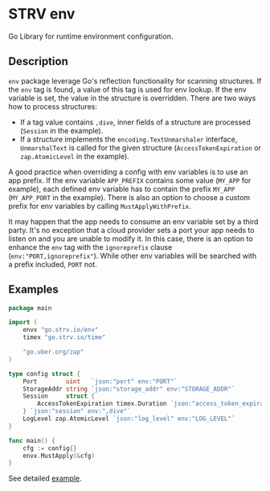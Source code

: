 # STRV env

Go Library for runtime environment configuration.

## Description
`env` package leverage Go's reflection functionality for scanning structures. If the `env` tag is found, a value of this tag is used for
env lookup. If the env variable is set, the value in the structure is overridden. There are two ways how to process structures:
- If a tag value contains `,dive`, inner fields of a structure are processed (`Session` in the example).
- If a structure implements the `encoding.TextUnmarshaler` interface, `UnmarshalText` is called for the given structure (`AccessTokenExpiration` or `zap.AtomicLevel` in the example).

A good practice when overriding a config with env variables is to use an app prefix. If the env variable `APP_PREFIX` contains some
value (`MY_APP` for example), each defined env variable has to contain the prefix `MY_APP` (`MY_APP_PORT` in the example). There is also an option
to choose a custom prefix for env variables by calling `MustApplyWithPrefix`.

It may happen that the app needs to consume an env variable set by a third party. It's no exception that a cloud provider sets a port your app needs to listen on
and you are unable to modify it. In this case, there is an option to enhance the `env` tag with the `ignoreprefix` clause (`env:"PORT,ignoreprefix"`). While
other env variables will be searched with a prefix included, `PORT` not.

## Examples
```go
package main

import (
	envx "go.strv.io/env"
	timex "go.strv.io/time"

	"go.uber.org/zap"
)

type config struct {
	Port        uint   `json:"port" env:"PORT"`
	StorageAddr string `json:"storage_addr" env:"STORAGE_ADDR"`
	Session     struct {
		AccessTokenExpiration timex.Duration `json:"access_token_expiration" env:"SESSION_ACCESS_TOKEN_EXPIRATION"`
	} `json:"session" env:",dive"`
	LogLevel zap.AtomicLevel `json:"log_level" env:"LOG_LEVEL"`
}

func main() {
	cfg := config{}
	envx.MustApply(&cfg)
}
```

See detailed [example](./example_test.go).
